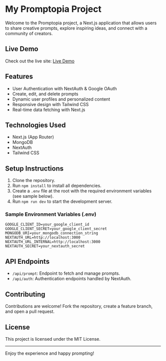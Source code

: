 # My Promptopia Project

Welcome to the Promptopia project, a Next.js application that allows users to share creative prompts, explore inspiring ideas, and connect with a community of creators.

## Live Demo

Check out the live site: [Live Demo](https://promptopia.sameer.dev/)

## Features

- User Authentication with NextAuth & Google OAuth
- Create, edit, and delete prompts
- Dynamic user profiles and personalized content
- Responsive design with Tailwind CSS
- Real-time data fetching with Next.js

## Technologies Used

- Next.js (App Router)
- MongoDB
- NextAuth
- Tailwind CSS

## Setup Instructions

1. Clone the repository.
2. Run `npm install` to install all dependencies.
3. Create a `.env` file at the root with the required environment variables (see sample below).
4. Run `npm run dev` to start the development server.

### Sample Environment Variables (.env)

```properties
GOOGLE_CLIENT_ID=your_google_client_id
GOOGLE_CLIENT_SECRET=your_google_client_secret
MONGODB_URI=your_mongodb_connection_string
NEXTAUTH_URL=http://localhost:3000
NEXTAUTH_URL_INTERNAL=http://localhost:3000
NEXTAUTH_SECRET=your_nextauth_secret
```

## API Endpoints

- `/api/prompt`: Endpoint to fetch and manage prompts.
- `/api/auth`: Authentication endpoints handled by NextAuth.

## Contributing

Contributions are welcome! Fork the repository, create a feature branch, and open a pull request.

## License

This project is licensed under the MIT License.

---

Enjoy the experience and happy prompting!
